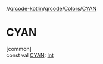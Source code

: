 //[qrcode-kotlin](../../../index.md)/[qrcode](../index.md)/[Colors](index.md)/[CYAN](-c-y-a-n.md)

# CYAN

[common]\
const val [CYAN](-c-y-a-n.md): [Int](https://kotlinlang.org/api/latest/jvm/stdlib/kotlin/-int/index.html)
